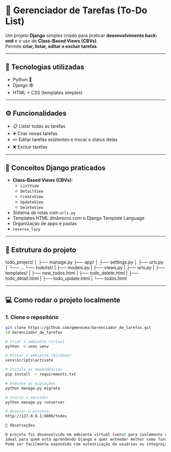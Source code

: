 # 📝 Gerenciador de Tarefas (To-Do List)

Um projeto **Django** simples criado para praticar **desenvolvimento back-end** e o uso de **Class-Based Views (CBVs)**.  
Permite **criar, listar, editar e excluir tarefas**.

---

## 🚀 Tecnologias utilizadas

- Python 🐍
- Django 🕸️
- HTML + CSS (templates simples)

---

## ⚙️ Funcionalidades

- 📋 Listar todas as tarefas
- ➕ Criar novas tarefas
- ✏️ Editar tarefas existentes e trocar o status delas
- ❌ Excluir tarefas

---

## 🧠 Conceitos Django praticados

- **Class-Based Views (CBVs):**
  - `ListView`
  - `DetailView`
  - `CreateView`
  - `UpdateView`
  - `DeleteView`
- Sistema de rotas com `urls.py`
- Templates HTML dinâmicos com o Django Template Language
- Organização de apps e pastas
- `reverse_lazy`

---

## 🧩 Estrutura do projeto

todo_project/
│
├── manage.py
├── app/
│ ├── settings.py
│ ├── urls.py
│ └── ...
└── todolist/
| ├── models.py
| ├── views.py
| ├── urls.py
| ├── templates/
| ├── new_todos.html
| ├── todo_delete.html
| ├── todo_detail.html
| ├── todo_update.html
| └── todos.html

---

## 💻 Como rodar o projeto localmente

### 1. Clone o repositório

```bash
git clone https://github.com/gmenezex/Gerenciador_de_tarefas.git
cd Gerenciador_de_tarefas

# Criar o ambiente virtual
python -m venv venv

# Ativar o ambiente (Windows)
venv\Scripts\activate

# Instale as dependências
pip install -r requirements.txt

# Execute as migrações
python manage.py migrate

# Inicie o servidor
python manage.py runserver

# Acessar o projeto:
http://127.0.0.1:8000/todos

🧾 Observações

O projeto foi desenvolvido em ambiente virtual (venv) para isolamento das dependências.
Ideal para quem está aprendendo Django e quer entender melhor como funcionam Class-Based Views.
Pode ser facilmente expandido com autenticação de usuários ou integração com Django REST Framework.
```
